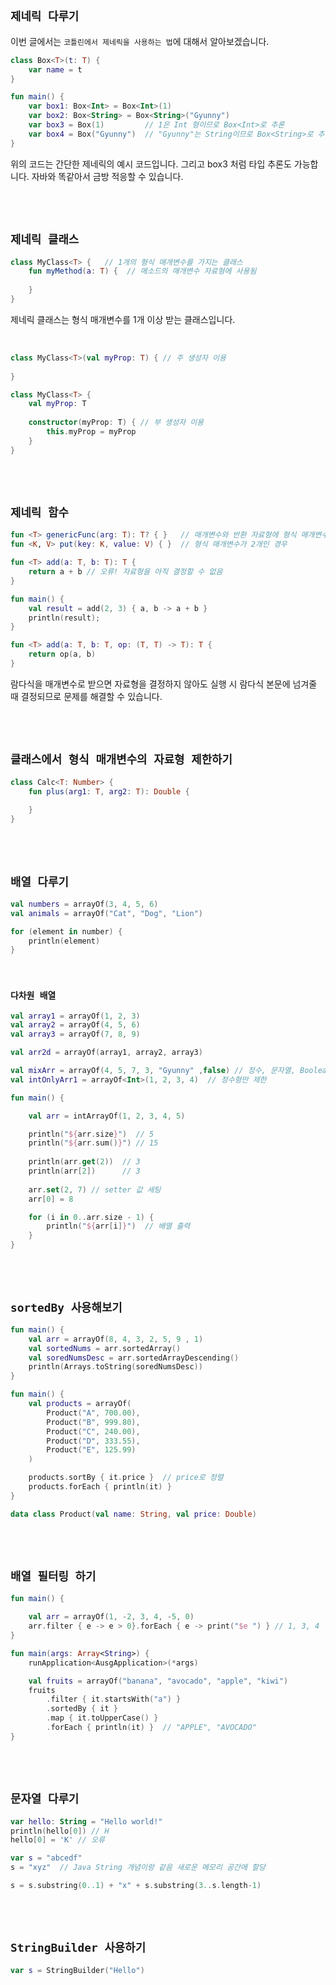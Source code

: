 ## `제네릭 다루기`

이번 글에서는 `코틀린에서 제네릭을 사용하는 법`에 대해서 알아보겠습니다.  

```kotlin
class Box<T>(t: T) {
    var name = t
}

fun main() {
    var box1: Box<Int> = Box<Int>(1)
    var box2: Box<String> = Box<String>("Gyunny")
    var box3 = Box(1)         // 1은 Int 형이므로 Box<Int>로 추론
    var box4 = Box("Gyunny")  // "Gyunny"는 String이므로 Box<String>로 추론
}
```

위의 코드는 간단한 제네릭의 예시 코드입니다. 그리고 box3 처럼 타입 추론도 가능합니다. 자바와 똑같아서 금방 적응할 수 있습니다.     

<br> <br>

## `제네릭 클래스`

```kotlin
class MyClass<T> {   // 1개의 형식 매개변수를 가지는 클래스
    fun myMethod(a: T) {  // 메소드의 매개변수 자료형에 사용됨
        
    }
}
```

제네릭 클래스는 형식 매개변수를 1개 이상 받는 클래스입니다.  

<br>

```kotlin
class MyClass<T>(val myProp: T) { // 주 생성자 이용
    
}

class MyClass<T> {
    val myProp: T
    
    constructor(myProp: T) { // 부 생성자 이용
        this.myProp = myProp
    }
}
```

<br> <br>

## `제네릭 함수`

```kotlin
fun <T> genericFunc(arg: T): T? { }   // 매개변수와 반환 자료형에 형식 매개변수 T가 사용됨
fun <K, V> put(key: K, value: V) { }  // 형식 매개변수가 2개인 경우
```

```kotlin
fun <T> add(a: T, b: T): T {
    return a + b // 오류! 자료형을 아직 결정할 수 없음
}
```

```kotlin
fun main() {
    val result = add(2, 3) { a, b -> a + b }
    println(result);
}

fun <T> add(a: T, b: T, op: (T, T) -> T): T {
    return op(a, b)
}
```

람다식을 매개변수로 받으면 자료형을 결정하지 않아도 실행 시 람다식 본문에 넘겨줄 때 결정되므로 문제를 해결할 수 있습니다.

<br> <br>

## `클래스에서 형식 매개변수의 자료형 제한하기`

```kotlin
class Calc<T: Number> {  
    fun plus(arg1: T, arg2: T): Double {
        
    }
}
```

<br> <br>

## `배열 다루기`

```kotlin
val numbers = arrayOf(3, 4, 5, 6)
val animals = arrayOf("Cat", "Dog", "Lion")

for (element in number) {
    println(element)
}
```

<br>

### `다차원 배열`

```kotlin
val array1 = arrayOf(1, 2, 3)
val array2 = arrayOf(4, 5, 6)
val array3 = arrayOf(7, 8, 9)

val arr2d = arrayOf(array1, array2, array3)
```

```kotlin
val mixArr = arrayOf(4, 5, 7, 3, "Gyunny" ,false) // 정수, 문자열, Boolean 혼합 가능
val intOnlyArr1 = arrayOf<Int>(1, 2, 3, 4)  // 정수형만 제한
```

```kotlin
fun main() {

    val arr = intArrayOf(1, 2, 3, 4, 5)

    println("${arr.size}")  // 5
    println("${arr.sum()}") // 15
    
    println(arr.get(2))  // 3
    println(arr[2])      // 3
    
    arr.set(2, 7) // setter 값 세팅 
    arr[0] = 8

    for (i in 0..arr.size - 1) {
        println("${arr[i]}")  // 배열 출력
    }
}
```

<br> <br>

## `sortedBy 사용해보기`

```kotlin
fun main() {
    val arr = arrayOf(8, 4, 3, 2, 5, 9 , 1)
    val sortedNums = arr.sortedArray()
    val soredNumsDesc = arr.sortedArrayDescending()
    println(Arrays.toString(soredNumsDesc))
}
```

```kotlin
fun main() {
    val products = arrayOf(
        Product("A", 700.00),
        Product("B", 999.80),
        Product("C", 240.00),
        Product("D", 333.55),
        Product("E", 125.99)
    )

    products.sortBy { it.price }  // price로 정렬
    products.forEach { println(it) }
}

data class Product(val name: String, val price: Double)
```

<br> <br>

## `배열 필터링 하기`

```kotlin
fun main() {

    val arr = arrayOf(1, -2, 3, 4, -5, 0)
    arr.filter { e -> e > 0}.forEach { e -> print("$e ") } // 1, 3, 4
}
```

```kotlin
fun main(args: Array<String>) {
    runApplication<AusgApplication>(*args)

    val fruits = arrayOf("banana", "avocado", "apple", "kiwi")
    fruits
        .filter { it.startsWith("a") }
        .sortedBy { it }
        .map { it.toUpperCase() }
        .forEach { println(it) }  // "APPLE", "AVOCADO"
}
```

<br> <br>

## `문자열 다루기`

```kotlin
var hello: String = "Hello world!"
println(hello[0]) // H
hello[0] = 'K' // 오류

var s = "abcedf"
s = "xyz"  // Java String 개념이랑 같음 새로운 메모리 공간에 할당

s = s.substring(0..1) + "x" + s.substring(3..s.length-1)
```

<br> <br>

## `StringBuilder 사용하기`

```kotlin
var s = StringBuilder("Hello")
```

